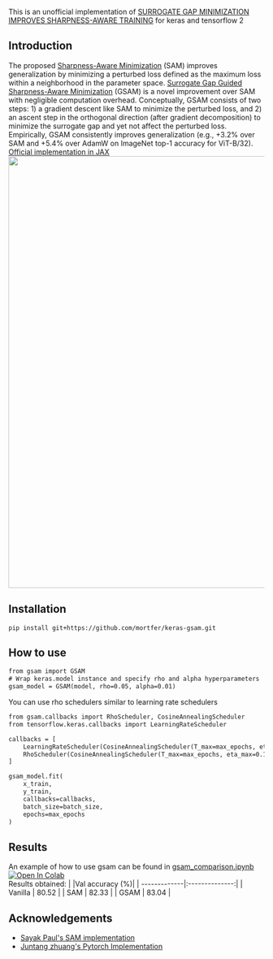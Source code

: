 This is an unofficial implementation of [SURROGATE GAP MINIMIZATION IMPROVES SHARPNESS-AWARE TRAINING](https://openreview.net/pdf?id=edONMAnhLu-)
for keras and tensorflow 2

## Introduction
The proposed [Sharpness-Aware Minimization](https://arxiv.org/abs/2010.01412) (SAM) improves generalization by minimizing a perturbed loss defined as the maximum loss within a neighborhood in the parameter space. [Surrogate Gap Guided Sharpness-Aware Minimization](https://arxiv.org/pdf/2203.08065.pdf) (GSAM) is a novel improvement over SAM with negligible computation overhead. Conceptually, GSAM consists of two steps: 1) a gradient descent like SAM to minimize the perturbed loss, and 2) an ascent step in the orthogonal direction (after gradient decomposition) to minimize the surrogate gap and yet not affect the perturbed loss. Empirically, GSAM consistently improves generalization (e.g., +3.2% over SAM
and +5.4% over AdamW on ImageNet top-1 accuracy for ViT-B/32). [Official implementation in JAX](https://github.com/google-research/big_vision/blob/main/big_vision/trainers/proj/gsam/gsam.py)
<img src="https://github.com/mortfer/TFM/blob/master/gsam_algo.png" width="850"/>

## Installation
`pip install git+https://github.com/mortfer/keras-gsam.git`
## How to use
```diff
from gsam import GSAM
# Wrap keras.model instance and specify rho and alpha hyperparameters
gsam_model = GSAM(model, rho=0.05, alpha=0.01)
```
You can use rho schedulers similar to learning rate schedulers 
```diff
from gsam.callbacks import RhoScheduler, CosineAnnealingScheduler
from tensorflow.keras.callbacks import LearningRateScheduler

callbacks = [
    LearningRateScheduler(CosineAnnealingScheduler(T_max=max_epochs, eta_max=1e-3, eta_min=0), verbose=1), 
    RhoScheduler(CosineAnnealingScheduler(T_max=max_epochs, eta_max=0.1, eta_min=0.01), verbose=1), 
]

gsam_model.fit(
    x_train, 
    y_train,
    callbacks=callbacks,
    batch_size=batch_size, 
    epochs=max_epochs
)
```
## Results
An example of how to use gsam can be found in [gsam_comparison.ipynb](https://github.com/mortfer/blob/master/keras-gsam/examples/gsam_comparison.ipynb) [![Open In Colab](https://colab.research.google.com/assets/colab-badge.svg)](https://colab.research.google.com/github/mortfer/blob/master/examples/gsam_comparison.ipynb) <br> 
Results obtained:
|              |Val accuracy (%)|
| -------------|:--------------:|
| Vanilla      | 80.52          |
| SAM          | 82.33          |
| GSAM         | 83.04          |
## Acknowledgements
* [Sayak Paul's SAM implementation](https://github.com/sayakpaul/Sharpness-Aware-Minimization-TensorFlow/tree/main)
* [Juntang zhuang's Pytorch Implementation](https://github.com/juntang-zhuang/GSAM)